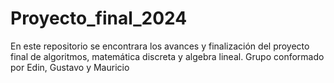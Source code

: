 # Proyecto_final_2024
En este repositorio se encontrara los avances y finalización del proyecto final de algoritmos, matemática discreta y algebra lineal. Grupo conformado por Edin, Gustavo y Mauricio 
